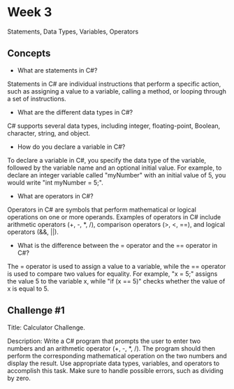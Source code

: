 # Week 3

Statements, Data Types, Variables, Operators


## Concepts

- What are statements in C#?

Statements in C# are individual instructions that perform a specific action, such as assigning a value to a variable, calling a method, or looping through a set of instructions.

- What are the different data types in C#?

C# supports several data types, including integer, floating-point, Boolean, character, string, and object.

- How do you declare a variable in C#?

To declare a variable in C#, you specify the data type of the variable, followed by the variable name and an optional initial value. For example, to declare an integer variable called "myNumber" with an initial value of 5, you would write "int myNumber = 5;".

- What are operators in C#?

Operators in C# are symbols that perform mathematical or logical operations on one or more operands. Examples of operators in C# include arithmetic operators (+, -, *, /), comparison operators (>, <, ==), and logical operators (&&, ||).

- What is the difference between the = operator and the == operator in C#?

The = operator is used to assign a value to a variable, while the == operator is used to compare two values for equality. For example, "x = 5;" assigns the value 5 to the variable x, while "if (x == 5)" checks whether the value of x is equal to 5.

## Challenge #1

Title: Calculator Challenge.

Description: Write a C# program that prompts the user to enter two numbers and an arithmetic operator (+, -, *, /). The program should then perform the corresponding mathematical operation on the two numbers and display the result. Use appropriate data types, variables, and operators to accomplish this task. Make sure to handle possible errors, such as dividing by zero.